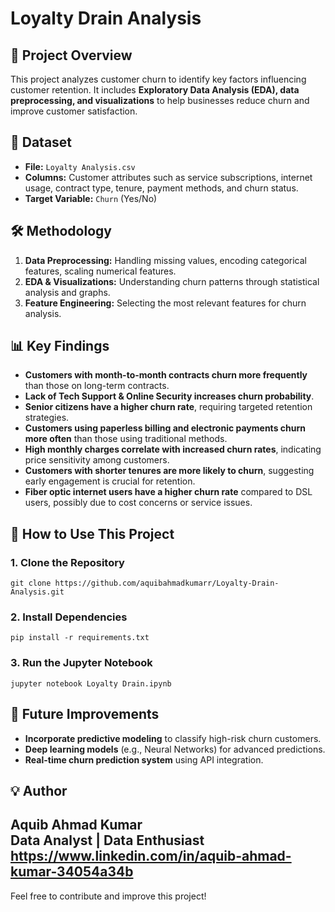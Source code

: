 # Loyalty Drain Analysis

## 📌 Project Overview
This project analyzes customer churn to identify key factors influencing customer retention. It includes **Exploratory Data Analysis (EDA), data preprocessing, and visualizations** to help businesses reduce churn and improve customer satisfaction.

## 📂 Dataset
- **File:** `Loyalty Analysis.csv`
- **Columns:** Customer attributes such as service subscriptions, internet usage, contract type, tenure, payment methods, and churn status.
- **Target Variable:** `Churn` (Yes/No)

## 🛠 Methodology
1. **Data Preprocessing:** Handling missing values, encoding categorical features, scaling numerical features.
2. **EDA & Visualizations:** Understanding churn patterns through statistical analysis and graphs.
3. **Feature Engineering:** Selecting the most relevant features for churn analysis.

## 📊 Key Findings
- **Customers with month-to-month contracts churn more frequently** than those on long-term contracts.
- **Lack of Tech Support & Online Security increases churn probability**.
- **Senior citizens have a higher churn rate**, requiring targeted retention strategies.
- **Customers using paperless billing and electronic payments churn more often** than those using traditional methods.
- **High monthly charges correlate with increased churn rates**, indicating price sensitivity among customers.
- **Customers with shorter tenures are more likely to churn**, suggesting early engagement is crucial for retention.
- **Fiber optic internet users have a higher churn rate** compared to DSL users, possibly due to cost concerns or service issues.

## 🚀 How to Use This Project
### **1. Clone the Repository**
```
git clone https://github.com/aquibahmadkumarr/Loyalty-Drain-Analysis.git

```

### **2. Install Dependencies**
```
pip install -r requirements.txt
```

### **3. Run the Jupyter Notebook**
```
jupyter notebook Loyalty Drain.ipynb
```

## 📌 Future Improvements
- **Incorporate predictive modeling** to classify high-risk churn customers.
- **Deep learning models** (e.g., Neural Networks) for advanced predictions.
- **Real-time churn prediction system** using API integration.

## 💡 Author
**Aquib Ahmad Kumar**  
Data Analyst | Data Enthusiast  
https://www.linkedin.com/in/aquib-ahmad-kumar-34054a34b
---
Feel free to contribute and improve this project!

